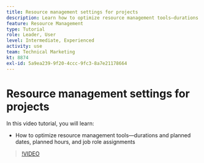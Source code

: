 ```yaml
---
title: Resource management settings for projects
description: Learn how to optimize resource management tools—durations and planned dates, planned hours, and job role assignments.
feature: Resource Management
type: Tutorial
role: Leader, User
level: Intermediate, Experienced
activity: use
team: Technical Marketing
kt: 8874
exl-id: 5a9ea239-9f20-4ccc-9fc3-8a7e21178664
---
```

# Resource management settings for projects

In this video tutorial, you will learn:

* How to optimize resource management tools—durations and planned dates, planned hours, and job role assignments

>[!VIDEO](https://video.tv.adobe.com/v/335162/?quality=12)
